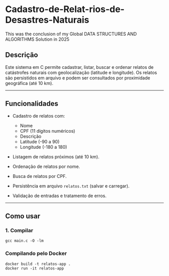 # Cadastro-de-Relat-rios-de-Desastres-Naturais

This was the conclusion of my Global DATA STRUCTURES AND ALGORITHMS Solution in 2025

## Descrição
Este sistema em C permite cadastrar, listar, buscar e ordenar relatos de catástrofes naturais com geolocalização (latitude e longitude). Os relatos são persistidos em arquivo e podem ser consultados por proximidade geográfica (até 10 km).

---

## Funcionalidades
- Cadastro de relatos com:
  - Nome
  - CPF (11 dígitos numéricos)
  - Descrição
  - Latitude (-90 a 90)
  - Longitude (-180 a 180)

- Listagem de relatos próximos (até 10 km).
- Ordenação de relatos por nome.
- Busca de relatos por CPF.
- Persistência em arquivo `relatos.txt` (salvar e carregar).
- Validação de entradas e tratamento de erros.

---

## Como usar

### 1. Compilar
```
gcc main.c -O -lm
```

### Compilando pelo Docker
```
docker build -t relatos-app .
docker run -it relatos-app
```
